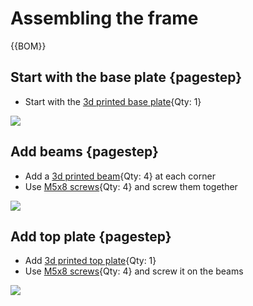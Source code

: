 [M5x8 screws]:fasteners.yaml#M5x8_DIN7991
[Allen Key 3mm]:tools.yaml#Allen_3mm

# Assembling the frame

{{BOM}}

## Start with the base plate {pagestep}

* Start with the [3d printed base plate](3DPParts.yaml#baseplate){Qty: 1}

![](svg/baseplate.svg)

## Add beams {pagestep}

* Add a [3d printed beam](3DPParts.yaml#beam){Qty: 4} at each corner
* Use [M5x8 screws]{Qty: 4} and screw them together

![](svg/baseplate_beams.svg)

## Add top plate {pagestep}

* Add [3d printed top plate](3DPParts.yaml#topplate){Qty: 1} 
* Use [M5x8 screws]{Qty: 4} and screw it on the beams

![](svg/baseplate_beams_topplate.svg)

